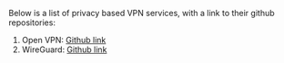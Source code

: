 Below is a list of privacy based VPN services, with a link to their github repositories:

1) Open VPN: [Github link](https://github.com/OpenVPN)
2) WireGuard: [Github link](https://github.com/WireGuard)
